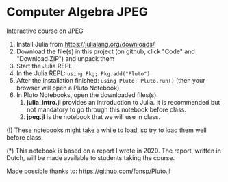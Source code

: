 # Computer Algebra JPEG
Interactive course on JPEG

1) Install Julia from https://julialang.org/downloads/
2) Download the file(s) in this project (on github, click "Code" and "Download ZIP") and unpack them
3) Start the Julia REPL
4) In the Julia REPL: `using Pkg; Pkg.add("Pluto")`
5) After the installation finished: `using Pluto; Pluto.run()` (then your browser will open a Pluto Notebook)
6) In Pluto Notebooks, open the downloaded files(s).
	1) **julia_intro.jl** provides an introduction to Julia. It is recommended but not mandatory to go through this notebook before class.
	2) **jpeg.jl** is the notebook that we will use in class.

(!) These notebooks might take a while to load, so try to load them well before class.

(*) This notebook is based on a report I wrote in 2020. The report, written in Dutch, will be made available to students taking the course.


Made possible thanks to: https://github.com/fonsp/Pluto.jl
